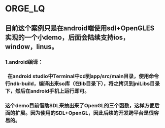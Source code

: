 # ORGE_LQ
## 目前这个案例只是在android端使用sdl+OpenGLES实现的一个小demo，后面会陆续支持ios，window，linus。
### 1.android编译：
###   在android studio中Terminal中cd到app/src/main目录，使用命令行ndk-build，编译出来so库（在lib目录下），将之拷贝到jniLibs目录下，然后在android手机上运行即可。
### 这个demo目前借助SDL来抽出来了OpenGL的三个函数，这样方便后面的扩展。因为使用的SDL+OpenGL，因此后续的开发跨平台是很容易的。
